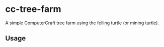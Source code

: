 # cc-tree-farm

A simple ComputerCraft tree farm using the felling turtle (or mining turtle).

## Usage
